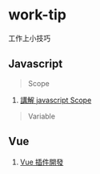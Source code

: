 # work-tip
工作上小技巧

## Javascript 

> Scope

1. [講解 javascript Scope](https://github.com/Shenglian/work-tip/blob/master/scope.md)

> Variable

## Vue

1. [Vue 插件開發](https://zhuanlan.zhihu.com/p/26057542)

